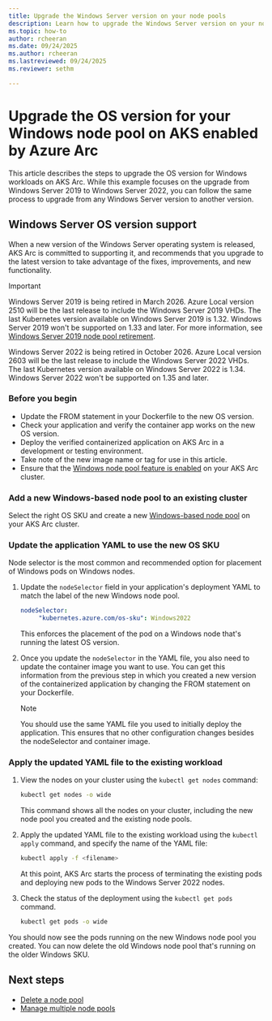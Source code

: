 ```yaml
---
title: Upgrade the Windows Server version on your node pools
description: Learn how to upgrade the Windows Server version on your node pools.
ms.topic: how-to
author: rcheeran
ms.date: 09/24/2025
ms.author: rcheeran 
ms.lastreviewed: 09/24/2025
ms.reviewer: sethm

---
```


# Upgrade the OS version for your Windows node pool on AKS enabled by Azure Arc

This article describes the steps to upgrade the OS version for Windows workloads on AKS Arc. While this example focuses on the upgrade from Windows Server 2019 to Windows Server 2022, you can follow the same process to upgrade from any Windows Server version to another version.

## Windows Server OS version support

When a new version of the Windows Server operating system is released, AKS Arc is committed to supporting it, and recommends that you upgrade to the latest version to take advantage of the fixes, improvements, and new functionality.

> [!IMPORTANT]
> Windows Server 2019 is being retired in March 2026. Azure Local version 2510 will be the last release to include the Windows Server 2019 VHDs. The last Kubernetes version available on Windows Server 2019 is 1.32. Windows Server 2019 won't be supported on 1.33 and later. For more information, see [Windows Server 2019 node pool retirement](https://techcommunity.microsoft.com/blog/containers/announcing-the-3-year-retirement-of-windows-server-2019-on-azure-kubernetes-serv/3777341).
>
> Windows Server 2022 is being retired in October 2026. Azure Local version 2603 will be the last release to include the Windows Server 2022 VHDs. The last Kubernetes version available on Windows Server 2022 is 1.34. Windows Server 2022 won't be supported on 1.35 and later.

### Before you begin

- Update the FROM statement in your Dockerfile to the new OS version.
- Check your application and verify the container app works on the new OS version.
- Deploy the verified containerized application on AKS Arc in a development or testing environment.
- Take note of the new image name or tag for use in this article.
- Ensure that the [Windows node pool feature is enabled](howto-enable-windows-node-pools.md) on your AKS Arc cluster.

### Add a new Windows-based node pool to an existing cluster

Select the right OS SKU and create a new [Windows-based node pool](howto-create-windows-node-pools.md) on your AKS Arc cluster.

### Update the application YAML to use the new OS SKU

Node selector is the most common and recommended option for placement of Windows pods on Windows nodes.

1. Update the `nodeSelector` field in your application's deployment YAML to match the label of the new Windows node pool.  

   ```yml
   nodeSelector:
        "kubernetes.azure.com/os-sku": Windows2022
   ```

   This enforces the placement of the pod on a Windows node that's running the latest OS version.

1. Once you update the `nodeSelector` in the YAML file, you also need to update the container image you want to use. You can get this information from the previous step in which you created a new version of the containerized application by changing the FROM statement on your Dockerfile.

   > [!NOTE]
   > You should use the same YAML file you used to initially deploy the application. This ensures that no other configuration changes besides the nodeSelector and container image.

### Apply the updated YAML file to the existing workload

1. View the nodes on your cluster using the `kubectl get nodes` command:

   ```bash
   kubectl get nodes -o wide
   ```

   This command shows all the nodes on your cluster, including the new node pool you created and the existing node pools.

1. Apply the updated YAML file to the existing workload using the `kubectl apply` command, and specify the name of the YAML file:

   ```bash
   kubectl apply -f <filename>
   ```

   At this point, AKS Arc starts the process of terminating the existing pods and deploying new pods to the Windows Server 2022 nodes.

1. Check the status of the deployment using the `kubectl get pods` command.

   ```bash
   kubectl get pods -o wide
   ```

You should now see the pods  running on the new Windows node pool you created. You can now delete the old Windows node pool that's running on the older Windows SKU.

## Next steps

- [Delete a node pool](/azure/aks/aksarc/manage-node-pools#delete-a-node-pool)
- [Manage multiple node pools](/azure/aks/aksarc/manage-node-pools)
